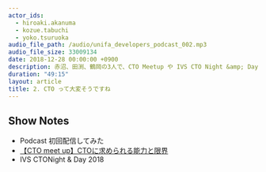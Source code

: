 ```yaml
---
actor_ids:
  - hiroaki.akanuma
  - kozue.tabuchi
  - yoko.tsuruoka
audio_file_path: /audio/unifa_developers_podcast_002.mp3
audio_file_size: 33009134
date: 2018-12-28 00:00:00 +0900
description: 赤沼、田渕、鶴岡の3人で、CTO Meetup や IVS CTO Night &amp; Day などについて話しました。
duration: "49:15"
layout: article
title: 2. CTO って大変そうですね
---
```


## Show Notes

- Podcast 初回配信してみた
- [【CTO meet up】CTOに求められる能力と限界](https://flxy.jp/article/3480)
- IVS CTONight & Day 2018
